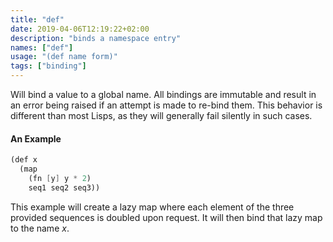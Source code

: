 ```yaml
---
title: "def"
date: 2019-04-06T12:19:22+02:00
description: "binds a namespace entry"
names: ["def"]
usage: "(def name form)"
tags: ["binding"]
---
```

Will bind a value to a global name. All bindings are immutable and result in an error being raised if an attempt is made to re-bind them. This behavior is different than most Lisps, as they will generally fail silently in such cases.

#### An Example

~~~scheme
(def x
  (map
    (fn [y] y * 2)
    seq1 seq2 seq3))
~~~

This example will create a lazy map where each element of the three provided sequences is doubled upon request. It will then bind that lazy map to the name *x*.
